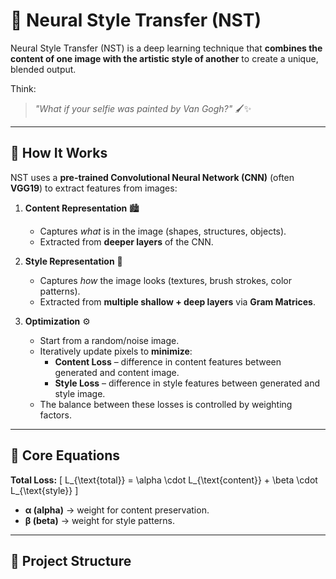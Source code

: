 # 🎨 Neural Style Transfer (NST)

Neural Style Transfer (NST) is a deep learning technique that **combines the content of one image with the artistic style of another** to create a unique, blended output.

Think:  
> *"What if your selfie was painted by Van Gogh?"* 🖌️✨

---

## 📖 How It Works

NST uses a **pre-trained Convolutional Neural Network (CNN)** (often **VGG19**) to extract features from images:

1. **Content Representation** 🏙️  
   - Captures *what* is in the image (shapes, structures, objects).
   - Extracted from **deeper layers** of the CNN.

2. **Style Representation** 🎨  
   - Captures *how* the image looks (textures, brush strokes, color patterns).
   - Extracted from **multiple shallow + deep layers** via **Gram Matrices**.

3. **Optimization** ⚙️  
   - Start from a random/noise image.
   - Iteratively update pixels to **minimize**:
     - **Content Loss** – difference in content features between generated and content image.
     - **Style Loss** – difference in style features between generated and style image.
   - The balance between these losses is controlled by weighting factors.

---

## 🧮 Core Equations

**Total Loss:**
\[
L_{\text{total}} = \alpha \cdot L_{\text{content}} + \beta \cdot L_{\text{style}}
\]

- **α (alpha)** → weight for content preservation.
- **β (beta)** → weight for style patterns.

---

## 📂 Project Structure

